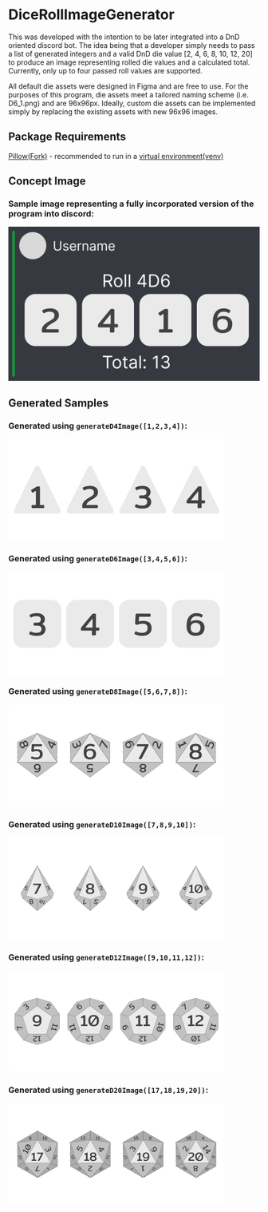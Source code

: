 # DiceRollImageGenerator
This was developed with the intention to be later integrated into a DnD oriented discord bot. The idea being that a developer simply needs to pass a list of generated integers and a valid DnD die value [2, 4, 6, 8, 10, 12, 20] to produce an image representing rolled die values and a calculated total. Currently, only up to four passed roll values are supported.

All default die assets were designed in Figma and are free to use. For the purposes of this program, die assets meet a tailored naming scheme (i.e. D6_1.png) and are 96x96px. Ideally, custom die assets can be implemented simply by replacing the existing assets with new 96x96 images.

## Package Requirements
[Pillow(Fork)](https://pillow.readthedocs.io/en/stable/installation.html) - recommended to run in a [virtual environment(venv)](https://docs.python.org/3/library/venv.html)

## Concept Image
### Sample image representing a fully incorporated version of the program into discord:
![Discord Sample](.readme/Sample.png)

## Generated Samples
### Generated using `generateD4Image([1,2,3,4])`:
![D4 Concept Image](.readme/conceptD4.png)

### Generated using `generateD6Image([3,4,5,6])`:
![D6 Concept Image](.readme/conceptD6.png)

### Generated using `generateD8Image([5,6,7,8])`:
![D8 Concept Image](.readme/conceptD8.png)

### Generated using `generateD10Image([7,8,9,10])`:
![D10 Concept Image](.readme/conceptD10.png)

### Generated using `generateD12Image([9,10,11,12])`:
![D12 Concept Image](.readme/conceptD12.png)

### Generated using `generateD20Image([17,18,19,20])`:
![D20 Concept Image](.readme/conceptD20.png)
